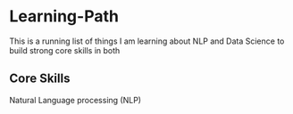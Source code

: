 # Learning-Path
This is a running list of things I am learning about NLP and Data Science to build strong core skills in both
## Core Skills
Natural Language processing (NLP)


